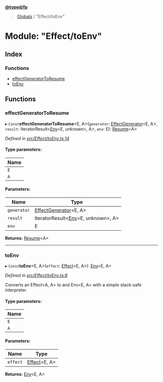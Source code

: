 **[@typed/fp](../README.md)**

> [Globals](../globals.md) / "Effect/toEnv"

# Module: "Effect/toEnv"

## Index

### Functions

* [effectGeneratorToResume](_effect_toenv_.md#effectgeneratortoresume)
* [toEnv](_effect_toenv_.md#toenv)

## Functions

### effectGeneratorToResume

▸ `Const`**effectGeneratorToResume**\<E, A>(`generator`: [EffectGenerator](_effect_effect_.md#effectgenerator)\<E, A>, `result`: IteratorResult\<[Env](_effect_effect_.md#env)\<E, unknown>, A>, `env`: E): [Resume](_resume_resume_.md#resume)\<A>

*Defined in [src/Effect/toEnv.ts:14](https://github.com/TylorS/typed-fp/blob/f27ba3e/src/Effect/toEnv.ts#L14)*

#### Type parameters:

Name |
------ |
`E` |
`A` |

#### Parameters:

Name | Type |
------ | ------ |
`generator` | [EffectGenerator](_effect_effect_.md#effectgenerator)\<E, A> |
`result` | IteratorResult\<[Env](_effect_effect_.md#env)\<E, unknown>, A> |
`env` | E |

**Returns:** [Resume](_resume_resume_.md#resume)\<A>

___

### toEnv

▸ `Const`**toEnv**\<E, A>(`effect`: [Effect](_effect_effect_.effect.md)\<E, A>): [Env](_effect_effect_.md#env)\<E, A>

*Defined in [src/Effect/toEnv.ts:8](https://github.com/TylorS/typed-fp/blob/f27ba3e/src/Effect/toEnv.ts#L8)*

Converts an Effect<A, A> to and Env<E, A> with a simple stack-safe interpreter.

#### Type parameters:

Name |
------ |
`E` |
`A` |

#### Parameters:

Name | Type |
------ | ------ |
`effect` | [Effect](_effect_effect_.effect.md)\<E, A> |

**Returns:** [Env](_effect_effect_.md#env)\<E, A>
